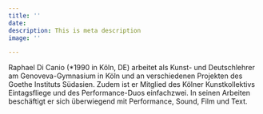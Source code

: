 ```yaml
---
title: ''
date: 
description: This is meta description
image: ''

---
```

Raphael Di Canio (*1990 in Köln, DE) arbeitet als Kunst- und Deutschlehrer am Genoveva-Gymnasium in Köln und an verschiedenen Projekten des Goethe Instituts Südasien. Zudem ist er Mitglied des Kölner Kunstkollektivs Eintagsfliege und des Performance-Duos einfachzwei. In seinen Arbeiten beschäftigt er sich überwiegend mit Performance, Sound, Film und Text.